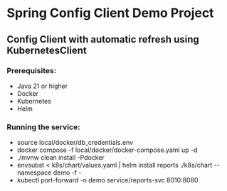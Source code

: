 # Spring Config Client Demo Project

## Config Client with automatic refresh using KubernetesClient

### Prerequisites:
- Java 21 or higher
- Docker
- Kubernetes
- Helm

### Running the service:
- source local/docker/db_credentials.env
- docker compose -f local/docker/docker-compose.yaml up -d
- ./mvnw clean install -Pdocker
- envsubst < k8s/chart/values.yaml | helm install reports ./k8s/chart --namespace demo -f -
- kubectl port-forward -n demo service/reports-svc 8010:8080
